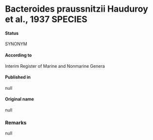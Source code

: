 # Bacteroides praussnitzii Hauduroy et al., 1937 SPECIES

#### Status
SYNONYM

#### According to
Interim Register of Marine and Nonmarine Genera

#### Published in
null

#### Original name
null

### Remarks
null
